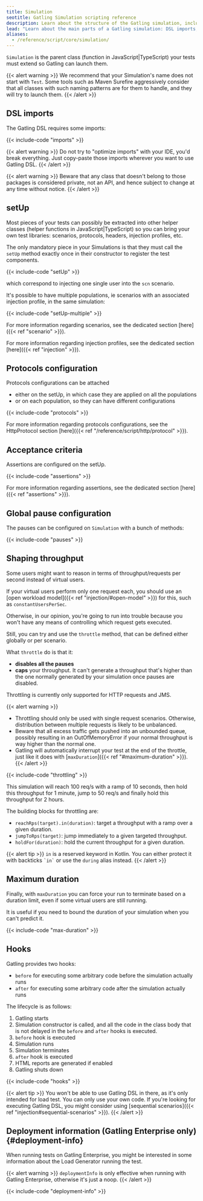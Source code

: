 ```yaml
---
title: Simulation
seotitle: Gatling Simulation scripting reference
description: Learn about the structure of the Gatling simulation, including required imports, protocol configuration and setUp.
lead: "Learn about the main parts of a Gatling simulation: DSL imports, scenario definitions, simulation definitions, and hooks."
aliases:
  - /reference/script/core/simulation/
---
```


`Simulation` is the parent class (function in JavaScript|TypeScript) your tests must extend so Gatling can launch them.

{{< alert warning >}}
We recommend that your Simulation's name does not start with `Test`.
Some tools such as Maven Surefire aggressively consider that all classes with such naming patterns are for them to handle, and they will try to launch them.
{{< /alert >}}

## DSL imports

The Gatling DSL requires some imports:

{{< include-code "imports" >}}

{{< alert warning >}}
Do not try to "optimize imports" with your IDE, you'd break everything.
Just copy-paste those imports wherever you want to use Gatling DSL.
{{< /alert >}}

{{< alert warning >}}
Beware that any class that doesn't belong to those packages is considered private, not an API, and hence subject to change at any time without notice.
{{< /alert >}}

## setUp

Most pieces of your tests can possibly be extracted into other helper classes (helper functions in JavaScript|TypeScript) so you can bring your own test libraries: scenarios, protocols, headers, injection profiles, etc.

The only mandatory piece in your Simulations is that they must call the `setUp` method exactly once in their constructor to register the test components.

{{< include-code "setUp" >}}

which correspond to injecting one single user into the `scn` scenario.

It's possible to have multiple populations, ie scenarios with an associated injection profile, in the same simulation:

{{< include-code "setUp-multiple" >}}

For more information regarding scenarios, see the dedicated section [here]({{< ref "scenario" >}}).

For more information regarding injection profiles, see the dedicated section [here]({{< ref "injection" >}}).

## Protocols configuration

Protocols configurations can be attached
* either on the setUp, in which case they are applied on all the populations
* or on each population, so they can have different configurations

{{< include-code "protocols" >}}

For more information regarding protocols configurations, see the HttpProtocol section [here]({{< ref "/reference/script/http/protocol" >}}).

## Acceptance criteria

Assertions are configured on the setUp.

{{< include-code "assertions" >}}

For more information regarding assertions, see the dedicated section [here]({{< ref "assertions" >}}).

## Global pause configuration

The pauses can be configured on `Simulation` with a bunch of methods:

{{< include-code "pauses" >}}

## Shaping throughput

Some users might want to reason in terms of throughput/requests per second instead of virtual users.

If your virtual users perform only one request each, you should use an [open workload model]({{< ref "injection/#open-model" >}}) for this, such as `constantUsersPerSec`.

Otherwise, in our opinion, you're going to run into trouble because you won't have any means of controlling which request gets executed.

Still, you can try and use the `throttle` method, that can be defined either globally or per scenario.

What `throttle` do is that it:
* **disables all the pauses**
* **caps** your throughput. It can't generate a throughput that's higher than the one normally generated by your simulation once pauses are disabled.

Throttling is currently only supported for HTTP requests and JMS.

{{< alert warning >}}
* Throttling should only be used with single request scenarios. Otherwise, distribution between multiple requests is likely to be unbalanced.
* Beware that all excess traffic gets pushed into an unbounded queue, possibly resulting in an OutOfMemoryError if your normal throughput is way higher than the normal one.
* Gatling will automatically interrupt your test at the end of the throttle, just like it does with [`maxDuration`]({{< ref "#maximum-duration" >}}).
{{< /alert >}}

{{< include-code "throttling" >}}

This simulation will reach 100 req/s with a ramp of 10 seconds, then hold this throughput for 1 minute, jump to 50 req/s and finally hold this throughput for 2 hours.

The building blocks for throttling are:

* `reachRps(target).in(duration)`: target a throughput with a ramp over a given duration.
* `jumpToRps(target)`: jump immediately to a given targeted throughput.
* `holdFor(duration)`: hold the current throughput for a given duration.

{{< alert tip >}}
`in` is a reserved keyword in Kotlin.
You can either protect it with backticks `` `in` `` or use the `during` alias instead.
{{< /alert >}}

## Maximum duration

Finally, with `maxDuration` you can force your run to terminate based on a duration limit, even if some virtual users are still running.

It is useful if you need to bound the duration of your simulation when you can't predict it.

{{< include-code "max-duration" >}}

## Hooks

Gatling provides two hooks:

* `before` for executing some arbitrary code before the simulation actually runs
* `after` for executing some arbitrary code after the simulation actually runs

The lifecycle is as follows:

1. Gatling starts
2. Simulation constructor is called, and all the code in the class body that is not delayed in the `before` and `after` hooks is executed.
3. `before` hook is executed
4. Simulation runs
5. Simulation terminates
6. `after` hook is executed
7. HTML reports are generated if enabled
8. Gatling shuts down

{{< include-code "hooks" >}}

{{< alert tip >}}
You won't be able to use Gatling DSL in there, as it's only intended for load test. You can only use your own code.
If you're looking for executing Gatling DSL, you might consider using [sequential scenarios]({{< ref "injection#sequential-scenarios" >}}).
{{< /alert >}}

## Deployment information (Gatling Enterprise only) {#deployment-info}

When running tests on Gatling Enterprise, you might be interested in some information about the Load Generator running the test.

{{< alert warning >}}
`deploymentInfo` is only effective when running with Gatling Enterprise, otherwise it's just a noop.
{{< /alert >}}

{{< include-code "deployment-info" >}}
